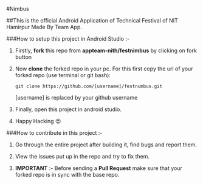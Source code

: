 #Nimbus

##This is the official Android Application of Technical Festival of NIT Hamirpur Made By Team App.

###How to setup this project in Android Studio :-

1. Firstly, **fork** this repo from **appteam-nith/festnimbus** by clicking on fork button

2. Now **clone** the forked repo in your pc. For this first copy the url of your forked repo (use terminal or git bash):
   
   	`git clone https://github.com/[username]/festnumbus.git`
   
   	[username] is replaced by your github username
   
3. Finally, open this project in android studio.

4. Happy Hacking :wink:

###How to contribute in this project :-

1. Go through the entire project after building it, find bugs and report them.

2. View the issues put up in the repo and try to fix them.

3. **IMPORTANT** :- Before sending a **Pull Request** make sure that your forked repo is in sync with the base repo.
